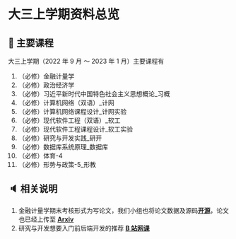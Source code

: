 # 大三上学期资料总览

## :book: 主要课程

大三上学期（2022 年 9 月 ～ 2023 年 1 月）主要课程有

1. （必修）金融计量学
2. （必修）政治经济学
3. （必修）习近平新时代中国特色社会主义思想概论_习概
4. （必修）计算机网络（双语）_计网
5. （必修）计算机网络课程设计_计网实验
6. （必修）现代软件工程（双语）_软工
7. （必修）现代软件工程课程设计_软工实验
8. （必修）研究与开发实践_研开
9. （必修）数据库系统原理_数据库
10. （必修）体育-4
11. （必修）形势与政策-5_形教



## :speaker: 相关说明

1. 金融计量学期末考核形式为写论文，我们小组也将论文数据及源码[**开源**](https://github.com/KarryRen/An-Empirical-Study-of-CAPM)，论文也已经上传至 [**Arxiv**](https://arxiv.org/ftp/arxiv/papers/2305/2305.04838.pdf)
1. 研究与开发想要入门前后端开发的推荐 [**B 站网课**](https://www.bilibili.com/video/BV19K4y1R7Hr/?spm_id_from=333.337.search-card.all.click&vd_source=66823c3216b82637e31f708a5e627a0b)

